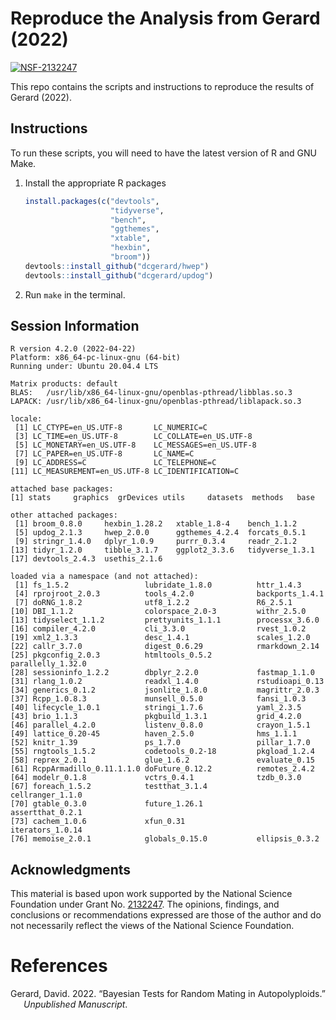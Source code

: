 
<!-- README.md is generated from README.Rmd. Please edit that file -->

# Reproduce the Analysis from Gerard (2022)

[![NSF-2132247](https://img.shields.io/badge/NSF-2132247-blue.svg)](https://nsf.gov/awardsearch/showAward?AWD_ID=2132247)

This repo contains the scripts and instructions to reproduce the results
of Gerard (2022).

## Instructions

To run these scripts, you will need to have the latest version of R and
GNU Make.

1.  Install the appropriate R packages

    ``` r
    install.packages(c("devtools",
                       "tidyverse",
                       "bench",
                       "ggthemes",
                       "xtable",
                       "hexbin", 
                       "broom"))
    devtools::install_github("dcgerard/hwep")
    devtools::install_github("dcgerard/updog")
    ```

2.  Run `make` in the terminal.

## Session Information

    R version 4.2.0 (2022-04-22)
    Platform: x86_64-pc-linux-gnu (64-bit)
    Running under: Ubuntu 20.04.4 LTS

    Matrix products: default
    BLAS:   /usr/lib/x86_64-linux-gnu/openblas-pthread/libblas.so.3
    LAPACK: /usr/lib/x86_64-linux-gnu/openblas-pthread/liblapack.so.3

    locale:
     [1] LC_CTYPE=en_US.UTF-8       LC_NUMERIC=C              
     [3] LC_TIME=en_US.UTF-8        LC_COLLATE=en_US.UTF-8    
     [5] LC_MONETARY=en_US.UTF-8    LC_MESSAGES=en_US.UTF-8   
     [7] LC_PAPER=en_US.UTF-8       LC_NAME=C                 
     [9] LC_ADDRESS=C               LC_TELEPHONE=C            
    [11] LC_MEASUREMENT=en_US.UTF-8 LC_IDENTIFICATION=C       

    attached base packages:
    [1] stats     graphics  grDevices utils     datasets  methods   base     

    other attached packages:
     [1] broom_0.8.0     hexbin_1.28.2   xtable_1.8-4    bench_1.1.2    
     [5] updog_2.1.3     hwep_2.0.0      ggthemes_4.2.4  forcats_0.5.1  
     [9] stringr_1.4.0   dplyr_1.0.9     purrr_0.3.4     readr_2.1.2    
    [13] tidyr_1.2.0     tibble_3.1.7    ggplot2_3.3.6   tidyverse_1.3.1
    [17] devtools_2.4.3  usethis_2.1.6  

    loaded via a namespace (and not attached):
     [1] fs_1.5.2                 lubridate_1.8.0          httr_1.4.3              
     [4] rprojroot_2.0.3          tools_4.2.0              backports_1.4.1         
     [7] doRNG_1.8.2              utf8_1.2.2               R6_2.5.1                
    [10] DBI_1.1.2                colorspace_2.0-3         withr_2.5.0             
    [13] tidyselect_1.1.2         prettyunits_1.1.1        processx_3.6.0          
    [16] compiler_4.2.0           cli_3.3.0                rvest_1.0.2             
    [19] xml2_1.3.3               desc_1.4.1               scales_1.2.0            
    [22] callr_3.7.0              digest_0.6.29            rmarkdown_2.14          
    [25] pkgconfig_2.0.3          htmltools_0.5.2          parallelly_1.32.0       
    [28] sessioninfo_1.2.2        dbplyr_2.2.0             fastmap_1.1.0           
    [31] rlang_1.0.2              readxl_1.4.0             rstudioapi_0.13         
    [34] generics_0.1.2           jsonlite_1.8.0           magrittr_2.0.3          
    [37] Rcpp_1.0.8.3             munsell_0.5.0            fansi_1.0.3             
    [40] lifecycle_1.0.1          stringi_1.7.6            yaml_2.3.5              
    [43] brio_1.1.3               pkgbuild_1.3.1           grid_4.2.0              
    [46] parallel_4.2.0           listenv_0.8.0            crayon_1.5.1            
    [49] lattice_0.20-45          haven_2.5.0              hms_1.1.1               
    [52] knitr_1.39               ps_1.7.0                 pillar_1.7.0            
    [55] rngtools_1.5.2           codetools_0.2-18         pkgload_1.2.4           
    [58] reprex_2.0.1             glue_1.6.2               evaluate_0.15           
    [61] RcppArmadillo_0.11.1.1.0 doFuture_0.12.2          remotes_2.4.2           
    [64] modelr_0.1.8             vctrs_0.4.1              tzdb_0.3.0              
    [67] foreach_1.5.2            testthat_3.1.4           cellranger_1.1.0        
    [70] gtable_0.3.0             future_1.26.1            assertthat_0.2.1        
    [73] cachem_1.0.6             xfun_0.31                iterators_1.0.14        
    [76] memoise_2.0.1            globals_0.15.0           ellipsis_0.3.2          

## Acknowledgments

This material is based upon work supported by the National Science
Foundation under Grant
No. [2132247](https://www.nsf.gov/awardsearch/showAward?AWD_ID=2132247).
The opinions, findings, and conclusions or recommendations expressed are
those of the author and do not necessarily reflect the views of the
National Science Foundation.

# References

<div id="refs" class="references csl-bib-body hanging-indent">

<div id="ref-gerard2022bayesian" class="csl-entry">

Gerard, David. 2022. “Bayesian Tests for Random Mating in
Autopolyploids.” *Unpublished Manuscript*.

</div>

</div>
